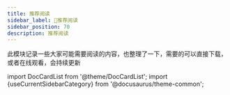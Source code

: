 ```yaml
---
title: 推荐阅读
sidebar_label: 🔌推荐阅读
sidebar_position: 70
description: 推荐阅读
---
```


此模块记录一些大家可能需要阅读的内容，也整理了一下，需要的可以直接下载，或者在线观看，会持续更新

import DocCardList from '@theme/DocCardList';
import {useCurrentSidebarCategory} from '@docusaurus/theme-common';

<DocCardList items={useCurrentSidebarCategory().items} />
